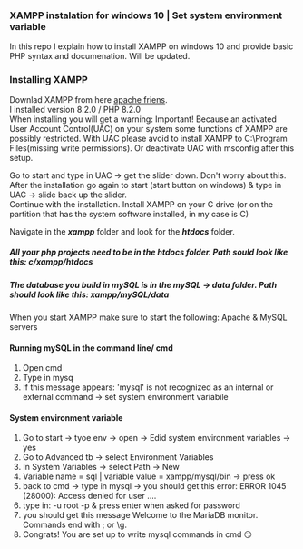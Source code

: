 ### XAMPP instalation for windows 10 | Set system environment variable 

In this repo I explain how to install XAMPP on windows 10 and provide basic PHP syntax and documenation. Will be updated.

### Installing XAMPP
Downlad XAMPP from here [apache friens](https://www.apachefriends.org/download.html). <br>
I installed version 8.2.0 / PHP 8.2.0 <br>
When installing you will get a warning: Important! Because an activated User Account Control(UAC) on your system some functions of XAMPP are possibly restricted.
With UAC please avoid to install XAMPP to C:\Program Files(missing write permissions). Or deactivate UAC with msconfig after this setup. <br>

Go to start and type in UAC -> get the slider down. Don't worry about this. After the installation go again to start (start button on windows) & type in UAC -> slide back up the slider. <br>
 Continue with the installation. Install XAMPP on your C drive (or on the partition that has the system software installed, in my case is C) <br>
 
 Navigate in the ***xampp*** folder and look for the ***htdocs*** folder. <br>
 ##### All your php projects need to be in the htdocs folder. Path sould look like this: c/xampp/htdocs
 ##### The database you build in mySQL is in the mySQL -> data folder. Path should look like this: xampp/mySQL/data
 When you start XAMPP make sure to start the following: Apache & MySQL servers

#### Running mySQL in the command line/ cmd
1. Open cmd
2. Type in mysq
3. If this message appears: 'mysql' is not recognized as an internal or external command -> set system environment variabile

#### System environment variable
1. Go to start -> tyoe env -> open -> Edid system environment variables -> yes
2. Go to Advanced tb -> select Environment Variables
3. In System Variables -> select Path -> New
4. Variable name = sql | variable value = xampp/mysql/bin   -> press ok
5. back to cmd -> type in mysql -> you should get this error: ERROR 1045 (28000): Access denied for user ....
6. type in: -u root -p & press enter when asked for password
7. you should get this message Welcome to the MariaDB monitor.  Commands end with ; or \g.  
8. Congrats! You are set up to write mysql commands in cmd 😏
